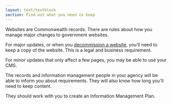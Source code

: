 ```yaml
---
layout: text/textblock
section: Find out what you need to keep
---
```

Websites are Commonwealth records. There are rules about how you manage major changes to government websites.

For major updates, or when you [decommission a website](/content-strategy/remove-content/decommission-website/), you’ll need to keep a copy of the website. This is a legal and business requirement.

For minor updates that only affect a few pages, you may be able to use your CMS. 

The records and information management people in your agency will be able to inform you about requirements. They will also know how long you'll need to keep content.

They should work with you to create an Information Management Plan.
